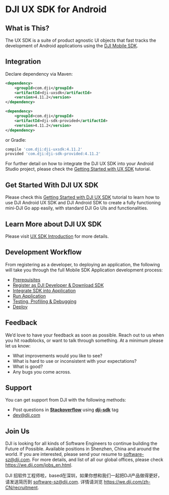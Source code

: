 # DJI UX SDK for Android

## What is This?

The UX SDK is a suite of product agnostic UI objects that fast tracks the development of Android applications using the [DJI Mobile SDK](http://developer.dji.com/mobile-sdk/).

## Integration

Declare dependency via Maven:

~~~xml
<dependency>
    <groupId>com.dji</groupId>
    <artifactId>dji-uxsdk</artifactId>
    <version>4.11.2</version>
</dependency>

<dependency>
    <groupId>com.dji</groupId>
    <artifactId>dji-sdk-provided</artifactId>
    <version>4.11.2</version>
</dependency>
~~~

or Gradle:

~~~groovy
compile 'com.dji:dji-uxsdk:4.11.2'
provided 'com.dji:dji-sdk-provided:4.11.2'
~~~

For further detail on how to integrate the DJI UX SDK into your Android Studio project, please check the [Getting Started with UX SDK](http://developer.dji.com/mobile-sdk/documentation/android-tutorials/UXSDKDemo.html#import-maven-dependency) tutorial.

## Get Started With DJI UX SDK

Please check this [Getting Started with DJI UX SDK](http://developer.dji.com/mobile-sdk/documentation/android-tutorials/UXSDKDemo.html) tutorial to learn how to use DJI Android UX SDK and DJI Android SDK to create a fully functioning mini-DJI Go app easily, with standard DJI Go UIs and functionalities.

## Learn More about DJI UX SDK

Please visit [UX SDK Introduction](http://developer.dji.com/mobile-sdk/documentation/introduction/ux_sdk_introduction.html) for more details.

## Development Workflow

From registering as a developer, to deploying an application, the following will take you through the full Mobile SDK Application development process:

- [Prerequisites](https://developer.dji.com/mobile-sdk/documentation/application-development-workflow/workflow-prerequisits.html)
- [Register as DJI Developer & Download SDK](https://developer.dji.com/mobile-sdk/documentation/application-development-workflow/workflow-register.html)
- [Integrate SDK into Application](https://developer.dji.com/mobile-sdk/documentation/application-development-workflow/workflow-integrate.html)
- [Run Application](https://developer.dji.com/mobile-sdk/documentation/application-development-workflow/workflow-run.html)
- [Testing, Profiling & Debugging](https://developer.dji.com/mobile-sdk/documentation/application-development-workflow/workflow-testing.html)
- [Deploy](https://developer.dji.com/mobile-sdk/documentation/application-development-workflow/workflow-deploy.html)

## Feedback

We’d love to have your feedback as soon as possible. Reach out to us when you hit roadblocks, or want to talk through something. At a minimum please let us know:

- What improvements would you like to see?
- What is hard to use or inconsistent with your expectations?
- What is good?
- Any bugs you come across.

## Support

You can get support from DJI with the following methods:

- Post questions in [**Stackoverflow**](http://stackoverflow.com) using [**dji-sdk**](http://stackoverflow.com/questions/tagged/dji-sdk) tag
- dev@dji.com

## Join Us

DJI is looking for all kinds of Software Engineers to continue building the Future of Possible. Available positions in Shenzhen, China and around the world. If you are interested, please send your resume to <software-sz@dji.com>. For more details, and list of all our global offices, please check <https://we.dji.com/jobs_en.html>.

DJI 招软件工程师啦，based在深圳，如果你想和我们一起把DJI产品做得更好，请发送简历到 <software-sz@dji.com>.  详情请浏览 <https://we.dji.com/zh-CN/recruitment>.

